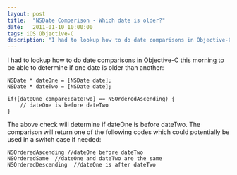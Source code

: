 ```yaml
---
layout: post
title:  "NSDate Comparison - Which date is older?"
date:   2011-01-10 10:00:00
tags: iOS Objective-C
description: "I had to lookup how to do date comparisons in Objective-C this morning to be able to determine if one date is older than another. The above check will determine if dateOne is before dateTwo."
---
```


I had to lookup how to do date comparisons in Objective-C this morning to be able to determine if one date is older than another:

```obj-c
NSDate * dateOne = [NSDate date];
NSDate * dateTwo = [NSDate date];

if([dateOne compare:dateTwo] == NSOrderedAscending) {
    // dateOne is before dateTwo
}
```

The above check will determine if dateOne is before dateTwo. The comparison will return one of the following codes which could potentially be used in a switch case if needed:

```obj-c
NSOrderedAscending //dateOne before dateTwo
NSOrderedSame  //dateOne and dateTwo are the same
NSOrderedDescending  //dateOne is after dateTwo
```